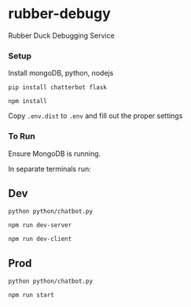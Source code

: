 # rubber-debugy
Rubber Duck Debugging Service

### Setup
Install mongoDB, python, nodejs

`pip install chatterbot flask`

`npm install`

Copy `.env.dist` to `.env` and fill out the proper settings

### To Run
Ensure MongoDB is running.

In separate terminals run:

## Dev
`python python/chatbot.py`

`npm run dev-server`

`npm run dev-client`

## Prod
`python python/chatbot.py`

`npm run start`